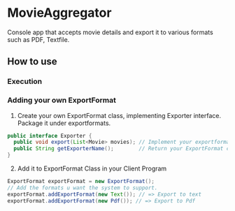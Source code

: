 # MovieAggregator
Console app that accepts movie details and export it to various formats such as PDF, Textfile.
## How to use
### Execution


### Adding your own ExportFormat
1. Create your own ExportFormat class, implementing Exporter interface. Package it under exportformats.

  ```Java
  public interface Exporter {
    public void export(List<Movie> movies); // Implement your exportformat under this method.
    public String getExporterName();        // Return your ExportFormat class name .
  }
  ```
2. Add it to ExportFormat Class in your Client Program

  ```Java
  ExportFormat exportFormat = new ExportFormat();
  // Add the formats u want the system to support.
  exportFormat.addExportFormat(new Text()); // => Export to text
  exportFormat.addExportFormat(new Pdf()); // => Export to Pdf
  ```
  



